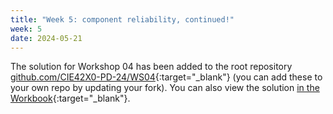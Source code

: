 ```yaml
---
title: "Week 5: component reliability, continued!"
week: 5
date: 2024-05-21
---
```


<!-- <a href="" target="_blank">link</a> -->
<!-- <a href="https://tudelft-citg.github.io/HOS-prob-design/unlisted/assignment.html" target="_blank">Start HW 1</a> -->

The solution for Workshop 04 has been added to the root repository [github.com/CIE42X0-PD-24/WS04](https://github.com/CIE42X0-PD-24/WS04){:target="_blank"} (you can add these to your own repo by updating your fork). You can also view the solution [in the Workbook](https://teachbooks.github.io/HOS-workbook/2024/workshop/04.html){:target="_blank"}.